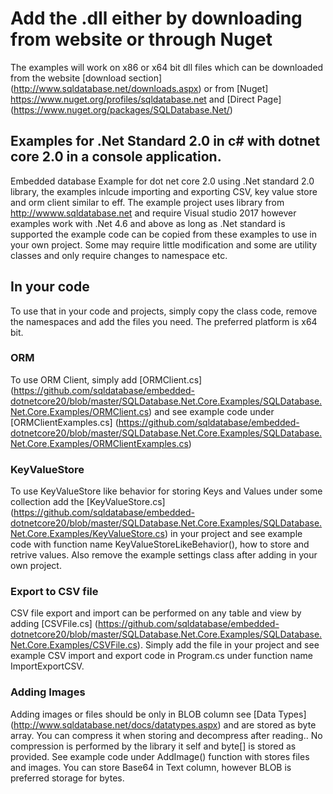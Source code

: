 # Add the .dll either by downloading from website or through Nuget

The examples will work on x86 or x64 bit dll files which can be downloaded from the website [download section] (http://www.sqldatabase.net/downloads.aspx) or from [Nuget] https://www.nuget.org/profiles/sqldatabase.net and [Direct Page] (https://www.nuget.org/packages/SQLDatabase.Net/) 

## Examples for .Net Standard 2.0 in c# with dotnet core 2.0 in a console application.

Embedded database Example for dot net core 2.0 using .Net standard 2.0 library, the examples inlcude importing and exporting CSV, key value store and orm client similar to eff. The example project uses library from http://wwww.sqldatabase.net and require Visual studio 2017 however examples work with .Net 4.6 and above as long as .Net standard is supported the example code can be copied from these examples to use in your own project. Some may require little modification and some are utility classes and only require changes to namespace etc.

## In your code
To use that in your code and projects, simply copy the class code, remove the namespaces and add the files you need. The preferred platform is x64 bit.

### ORM 
To use ORM Client, simply add [ORMClient.cs] (https://github.com/sqldatabase/embedded-dotnetcore20/blob/master/SQLDatabase.Net.Core.Examples/SQLDatabase.Net.Core.Examples/ORMClient.cs) and see example code under [ORMClientExamples.cs] (https://github.com/sqldatabase/embedded-dotnetcore20/blob/master/SQLDatabase.Net.Core.Examples/SQLDatabase.Net.Core.Examples/ORMClientExamples.cs) 

### KeyValueStore 
To use KeyValueStore like behavior for storing Keys and Values under some collection add the [KeyValueStore.cs] (https://github.com/sqldatabase/embedded-dotnetcore20/blob/master/SQLDatabase.Net.Core.Examples/SQLDatabase.Net.Core.Examples/KeyValueStore.cs) in your project and see example code with function name KeyValueStoreLikeBehavior(), how to store and retrive values. Also remove the example settings class after adding in your own project.

### Export to CSV file
CSV file export and import can be performed on any table and view by adding [CSVFile.cs] (https://github.com/sqldatabase/embedded-dotnetcore20/blob/master/SQLDatabase.Net.Core.Examples/SQLDatabase.Net.Core.Examples/CSVFile.cs).
Simply add the file in your project and see example CSV import and export code in Program.cs under function name ImportExportCSV.

### Adding Images
Adding images or files should be only in BLOB column see [Data Types] (http://www.sqldatabase.net/docs/datatypes.aspx) and are stored as byte array. You can compress it when storing and decompress after reading.. No compression is performed by the library it self and byte[] is stored as provided. See example code under AddImage() function with stores files and images. You can store Base64 in Text column, however BLOB is preferred storage for bytes. 
